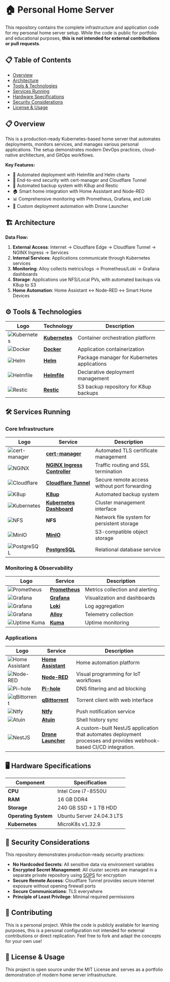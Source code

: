 # 🏠 Personal Home Server

This repository contains the complete infrastructure and application code for my personal home server setup. While the code is public for portfolio and educational purposes, **this is not intended for external contributions or pull requests**.

## 📋 Table of Contents

- [Overview](#-overview)
- [Architecture](#️-architecture)
- [Tools & Technologies](#️-tools--technologies)
- [Services Running](#️-services-running)
- [Hardware Specifications](#️-hardware-specifications)
- [Security Considerations](#-security-considerations)
- [License & Usage](#-license--usage)

## 📋 Overview

This is a production-ready Kubernetes-based home server that automates deployments, monitors services, and manages various personal applications. The setup demonstrates modern DevOps practices, cloud-native architecture, and GitOps workflows.

**Key Features:**

- 🚀 Automated deployment with Helmfile and Helm charts
- 🔐 End-to-end security with cert-manager and Cloudflare Tunnel
- 💾 Automated backup system with K8up and Restic
- 🏠 Smart home integration with Home Assistant and Node-RED
- 📊 Comprehensive monitoring with Prometheus, Grafana, and Loki
- 🔧 Custom deployment automation with Drone Launcher

## 🏗️ Architecture

**Data Flow:**

1. **External Access**: Internet → Cloudflare Edge → Cloudflare Tunnel → NGINX Ingress → Services
2. **Internal Services**: Applications communicate through Kubernetes services
3. **Monitoring**: Alloy collects metrics/logs → Prometheus/Loki → Grafana dashboards
4. **Storage**: Applications use NFS/Local PVs, with automated backups via K8up to S3
5. **Home Automation**: Home Assistant ↔ Node-RED ↔ Smart Home Devices

## ⚙️ Tools & Technologies

| Logo | Technology | Description |
|------|------------|-------------|
| ![Kubernetes](https://img.shields.io/badge/kubernetes-%23326ce5.svg?style=for-the-badge&logo=kubernetes&logoColor=white) | **[Kubernetes](https://kubernetes.io/)** | Container orchestration platform |
| ![Docker](https://img.shields.io/badge/docker-%230db7ed.svg?style=for-the-badge&logo=docker&logoColor=white) | **[Docker](https://www.docker.com/)** | Application containerization |
| ![Helm](https://img.shields.io/badge/Helm-0F1689?style=for-the-badge&logo=Helm&labelColor=0F1689) | **[Helm](https://helm.sh/)** | Package manager for Kubernetes applications |
| ![Helmfile](https://img.shields.io/badge/Helmfile-326CE5?style=for-the-badge&logo=helm&logoColor=white) | **[Helmfile](https://helmfile.readthedocs.io/)** | Declarative deployment management |
| ![Restic](https://img.shields.io/badge/Restic-FF6600?style=for-the-badge&logo=database&logoColor=white) | **[Restic](https://restic.net/)** | S3 backup repository for K8up backups |

## 🛠️ Services Running

### Core Infrastructure

| Logo | Service | Description |
|------|---------|-------------|
| ![cert-manager](https://img.shields.io/badge/cert--manager-FF6C37?style=for-the-badge&logo=letsencrypt&logoColor=white) | **[cert-manager](https://cert-manager.io/)** | Automated TLS certificate management |
| ![NGINX](https://img.shields.io/badge/nginx-%23009639.svg?style=for-the-badge&logo=nginx&logoColor=white) | **[NGINX Ingress Controller](https://kubernetes.github.io/ingress-nginx/)** | Traffic routing and SSL termination |
| ![Cloudflare](https://img.shields.io/badge/Cloudflare-F38020?style=for-the-badge&logo=Cloudflare&logoColor=white) | **[Cloudflare Tunnel](https://developers.cloudflare.com/cloudflare-one/connections/connect-networks/)** | Secure remote access without port forwarding |
| ![K8up](https://img.shields.io/badge/K8up-326CE5?style=for-the-badge&logo=kubernetes&logoColor=white) | **[K8up](https://k8up.io/)** | Automated backup system |
| ![Kubernetes](https://img.shields.io/badge/kubernetes-%23326ce5.svg?style=for-the-badge&logo=kubernetes&logoColor=white) | **[Kubernetes Dashboard](https://kubernetes.io/docs/tasks/access-application-cluster/web-ui-dashboard/)** | Cluster management interface |
| ![NFS](https://img.shields.io/badge/NFS-4285F4?style=for-the-badge&logo=files&logoColor=white) | **NFS** | Network file system for persistent storage |
| ![MinIO](https://img.shields.io/badge/MinIO-C72E49?style=for-the-badge&logo=minio&logoColor=white) | **[MinIO](https://min.io/)** | S3-compatible object storage |
| ![PostgreSQL](https://img.shields.io/badge/postgresql-4169e1?style=for-the-badge&logo=postgresql&logoColor=white) | **[PostgreSQL](https://www.postgresql.org/)** | Relational database service |

### Monitoring & Observability

| Logo | Service | Description |
|------|---------|-------------|
| ![Prometheus](https://img.shields.io/badge/Prometheus-E6522C?style=for-the-badge&logo=Prometheus&logoColor=white) | **[Prometheus](https://prometheus.io/)** | Metrics collection and alerting |
| ![Grafana](https://img.shields.io/badge/grafana-%23F46800.svg?style=for-the-badge&logo=grafana&logoColor=white) | **[Grafana](https://grafana.com/)** | Visualization and dashboards |
| ![Grafana](https://img.shields.io/badge/Loki-F46800?style=for-the-badge&logo=grafana&logoColor=white) | **[Loki](https://grafana.com/oss/loki/)** | Log aggregation |
| ![Grafana](https://img.shields.io/badge/Alloy-F46800?style=for-the-badge&logo=grafana&logoColor=white) | **[Alloy](https://grafana.com/docs/alloy/)** | Telemetry collection |
| ![Uptime Kuma](https://img.shields.io/badge/Uptime%20Kuma-5CDD8B?style=for-the-badge&logo=statuspage&logoColor=white) | **[Kuma](https://uptime.kuma.pet/)** | Uptime monitoring |

### Applications

| Logo | Service | Description |
|------|---------|-------------|
| ![Home Assistant](https://img.shields.io/badge/home%20assistant-%2341BDF5.svg?style=for-the-badge&logo=home-assistant&logoColor=white) | **[Home Assistant](https://www.home-assistant.io/)** | Home automation platform |
| ![Node-RED](https://img.shields.io/badge/Node--RED-%238F0000.svg?style=for-the-badge&logo=node-red&logoColor=white) | **[Node-RED](https://nodered.org/)** | Visual programming for IoT workflows |
| ![Pi-hole](https://img.shields.io/badge/Pi--hole-96060C?style=for-the-badge&logo=pi-hole&logoColor=white) | **[Pi-hole](https://pi-hole.net/)** | DNS filtering and ad blocking |
| ![qBittorrent](https://img.shields.io/badge/qbittorrent-%232f3f4a.svg?style=for-the-badge&logo=qbittorrent&logoColor=white) | **[qBittorrent](https://www.qbittorrent.org/)** | Torrent client with web interface |
| ![Ntfy](https://img.shields.io/badge/Ntfy-338BA8?style=for-the-badge&logo=bell&logoColor=white) | **[Ntfy](https://ntfy.sh/)** | Push notification service |
| ![Atuin](https://img.shields.io/badge/Atuin-000000?style=for-the-badge&logo=terminal&logoColor=white) | **[Atuin](https://atuin.sh/)** | Shell history sync |
| ![NestJS](https://img.shields.io/badge/nestjs-%23E0234E.svg?style=for-the-badge&logo=nestjs&logoColor=white) | **[Drone Launcher](apps/drone-launcher/README.md)** | A custom-built NestJS application that automates deployment processes and provides webhook-based CI/CD integration. |

## 🖥️ Hardware Specifications

| Component | Specification |
|-----------|---------------|
| **CPU** | Intel Core i7-8550U |
| **RAM** | 16 GB DDR4 |
| **Storage** | 240 GB SSD + 1 TB HDD |
| **Operating System** | Ubuntu Server 24.04.3 LTS |
| **Kubernetes** | MicroK8s v1.32.9 |

## 🔐 Security Considerations

This repository demonstrates production-ready security practices:

- **No Hardcoded Secrets**: All sensitive data via environment variables
- **Encrypted Secret Management**: All cluster secrets are managed in a separate private repository using [SOPS](https://github.com/mozilla/sops) for encryption
- **Secure Remote Access**: Cloudflare Tunnel provides secure internet exposure without opening firewall ports
- **Secure Communications**: TLS everywhere
- **Principle of Least Privilege**: Minimal required permissions

## 🤝 Contributing

This is a personal project. While the code is publicly available for learning purposes, this is a personal configuration not intended for external contributions or direct replication. Feel free to fork and adapt the concepts for your own use!

## 📄 License & Usage

This project is open source under the MIT License and serves as a portfolio demonstration of modern home server infrastructure.
